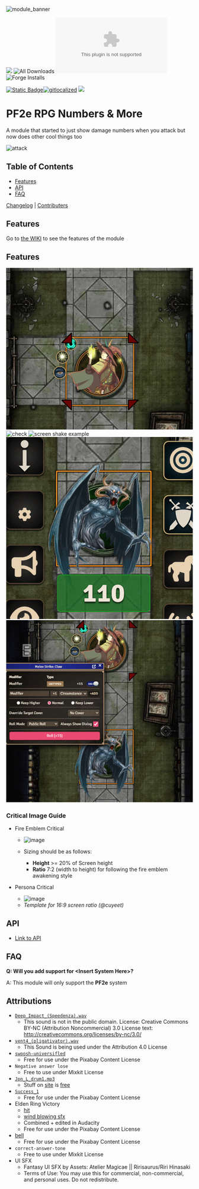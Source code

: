 ![module_banner](https://github.com/ChasarooniZ/pf2e-usage-updater/assets/79132112/3b2a4f8c-7ba1-4647-b073-d8ecac9d93a6)

![](https://img.shields.io/badge/Foundry-v12-informational)
![All Downloads](https://img.shields.io/github/downloads/ChasarooniZ/pf2e-rpg-numbers/total?color=5e0000&label=All%20Downloads)
![Latest Release Download Count](https://img.shields.io/github/downloads/ChasarooniZ/pf2e-rpg-numbers/latest/module.zip)
![Forge Installs](https://img.shields.io/badge/dynamic/json?label=Forge%20Installs&query=package.installs&suffix=%25&url=https%3A%2F%2Fforge-vtt.com%2Fapi%2Fbazaar%2Fpackage%2Fpf2e-rpg-numbers&colorB=4aa94a)

[![Static Badge](https://img.shields.io/badge/Click_Me-to_Localize!-blue)![gitlocalized ](https://gitlocalize.com/repo/10292/whole_project/badge.svg)](https://gitlocalize.com/repo/10292?utm_source=badge) [![](https://img.shields.io/badge/ko--fi-donate-%23FF5E5B?style=flat-square&logo=ko-fi&logoColor=white)](https://ko-fi.com/Chasarooni)



# PF2e RPG Numbers & More

A module that started to just show damage numbers when you attack but now does other cool things too

![attack](https://github.com/ChasarooniZ/pf2e-rpg-numbers/assets/79132112/132d3509-d3a0-4a20-af1b-4f8c89a49c72)

## Table of Contents

-   [Features](#features)
-   [API](#api)
-   [FAQ](#faq)

[Changelog](https://github.com/ChasarooniZ/pf2e-rpg-numbers/blob/main/CHANGELOG.md) | [Contributers](https://github.com/ChasarooniZ/pf2e-rpg-numbers/blob/main/CONTRIBUTER.md)

## Features

Go to [the WIKI](https://chasarooniz.github.io/pf2e-rpg-numbers/) to see the features of the module

## Features

![attack](https://raw.githubusercontent.com/ChasarooniZ/pf2e-rpg-numbers/refs/heads/main/assets/feature-vids/damage-numbers.gif)
![check](https://github.com/ChasarooniZ/pf2e-rpg-numbers/assets/79132112/773b5b4d-cd00-4007-9eda-85ca4059f8de)
![screen shake example](https://github.com/ChasarooniZ/pf2e-rpg-numbers/assets/79132112/04b51492-81c5-4027-b7cb-f8524ec94927)
![dmg shake](https://raw.githubusercontent.com/ChasarooniZ/pf2e-rpg-numbers/refs/heads/main/assets/feature-vids/damage-shake.gif)
![rotate example](https://raw.githubusercontent.com/ChasarooniZ/pf2e-rpg-numbers/refs/heads/main/assets/feature-vids/rotate-on-attack.gif)

### Critical Image Guide

-   Fire Emblem Critical

    -   ![image](https://github.com/user-attachments/assets/508ad2e3-b4f2-455a-aad9-bdc0b6ec592e)

    -   Sizing should be as follows:
        -   **Height** >= 20% of Screen height
        -   **Ratio** 7:2 (width to height) for following the fire emblem awakening style

-   Persona Critical
    -   ![image](https://github.com/user-attachments/assets/335768a9-9bfa-4844-8d3d-f2e4ffd4cbf7)
    -   _Template for 16:9 screen ratio (@cuyeet)_

## API

-   [Link to API](https://github.com/ChasarooniZ/pf2e-rpg-numbers/wiki/API)

## FAQ

**Q: Will you add support for \<Insert System Here\>?**

A: This module will only support the **PF2e** system

## Attributions

-   [`Deep_Impact_(Speedenza).wav`](https://freesound.org/people/Speedenza/sounds/167840/)
    -   This sound is not in the public domain.
        License: Creative Commons BY-NC (Attribution Noncommercial) 3.0
        License text: http://creativecommons.org/licenses/by-nc/3.0/
-   [`vent4_(pligativator).wav`](https://freesound.org/people/plingativator/sounds/160558/)
    -   This Sound is being used under the Attribution 4.0 License
-   [`swoosh-universifled`](<[swoosh-universfield](https://pixabay.com/sound-effects/swoosh-142322/)>)
    -   Free for use under the Pixabay Content License
-   `Negative answer lose`
    -   Free to use under Mixkit License
-   [`Jpn_L_drum1.mp3`](https://taira-komori.jpn.org/playing01en.html)
    -   Stuff on [site](https://taira-komori.jpn.org/freesounden.html) is [free](https://taira-komori.jpn.org/freesounden.html)
-   [`Success_1`](https://pixabay.com/sound-effects/success-48018/)
    -   Free for use under the Pixabay Content License
-   Elden Ring Victory
    -   [hit](https://pixabay.com/sound-effects/hit-40563/)
    -   [wind blowing sfx](https://pixabay.com/sound-effects/wind-blowing-sfx-12809/)
    -   Combined + edited in Audacity
    -   Free for use under the Pixabay Content License
-   [bell](https://pixabay.com/sound-effects/bell-222490/)
    -   Free for use under the Pixabay Content License
-   `correct-answer-tone`
    -   Free to use under Mixkit License
- UI SFX
  - Fantasy UI SFX by Assets: Atelier Magicae || Ririsaurus/Riri Hinasaki
  - Terms of Use:  You may use this for commercial, non-commercial, and personal uses. Do not redistribute.